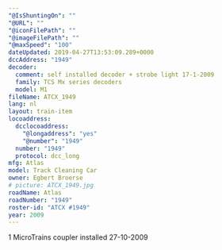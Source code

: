 ```yaml
---
"@IsShuntingOn": ""
"@URL": ""
"@iconFilePath": ""
"@imageFilePath": ""
"@maxSpeed": "100"
dateUpdated: 2019-04-27T13:53:09.289+0000
dccAddress: "1949"
decoder:
  comment: self installed decoder + strobe light 17-1-2009
  family: TCS Mx series decoders
  model: M1
fileName: ATCX_1949
lang: nl
layout: train-item
locoaddress:
  dcclocoaddress:
    "@longaddress": "yes"
    "@number": "1949"
  number: "1949"
  protocol: dcc_long
mfg: Atlas
model: Track Cleaning Car
owner: Egbert Broerse
# picture: ATCX_1949.jpg
roadName: Atlas
roadNumber: "1949"
roster-id: "ATCX #1949"
year: 2009
---
```


1 MicroTrains coupler installed 27-10-2009
